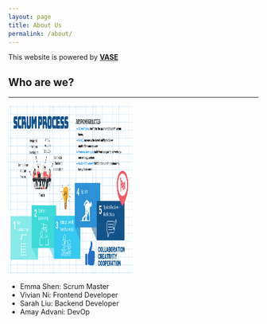 ```yaml
---
layout: page
title: About Us
permalink: /about/
---
```


This website is powered by **[VASE](https://github.com/fastai/fastpages)** 
<h2>Who are we?</h2>
<hr>
<img src ="https://github.com/vivianknee/FastPages/blob/master/images/scrum process.png?raw=true" width="250" height="340">
<p>
    <ul>
        <li>Emma Shen: Scrum Master</li>
        <li>Vivian Ni: Frontend Developer</li>
        <li>Sarah Liu: Backend Developer</li>
        <li>Amay Advani: DevOp</li>
    </ul>
</p>


